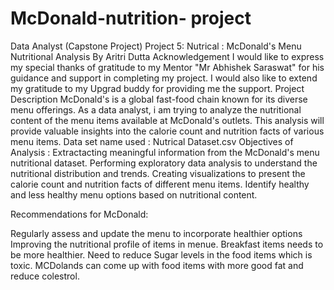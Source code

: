 # McDonald-nutrition- project
Data Analyst (Capstone Project)
Project 5: Nutrical : McDonald's Menu Nutritional Analysis
By Aritri Dutta
Acknowledgement
I would like to express my special thanks of gratitude to my Mentor "Mr Abhishek Saraswat" for his  guidance and support in completing my project. I would also like to extend my gratitude to  my Upgrad buddy for providing me the support.
Project Description
McDonald's is a global fast-food chain known for its diverse menu offerings. As a data analyst, i am trying to analyze the nutritional content of the menu items available at McDonald's outlets. This analysis will provide valuable insights into the calorie count and nutrition facts of various menu items.
Data set name used : Nutrical Dataset.csv
Objectives of Analysis :
Extractacting meaningful information from the McDonald's menu nutritional dataset.
Performing exploratory data analysis to understand the nutritional distribution and trends.
Creating visualizations to present the calorie count and nutrition facts of different menu items.
Identify healthy and less healthy menu options based on nutritional content.

Recommendations for McDonald:

Regularly assess and update the menu to incorporate healthier options
Improving the nutritional profile of items in menue.
Breakfast items needs to be more healthier.
Need to reduce Sugar levels in the food items which is toxic.
MCDolands can come up with food items with more good fat and reduce colestrol.

